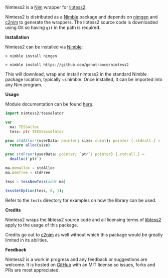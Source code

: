 Nimtess2 is a [Nim](https://nim-lang.org/) wrapper for [libtess2](https://github.com/memononen/libtess2).

Nimtess2 is distributed as a [Nimble](https://github.com/nim-lang/nimble) package and depends on [nimgen](https://github.com/genotrance/nimgen) and [c2nim](https://github.com/nim-lang/c2nim/) to generate the wrappers. The libtess2 source code is downloaded using Git so having ```git``` in the path is required.

__Installation__

Nimtess2 can be installed via [Nimble](https://github.com/nim-lang/nimble):

```
> nimble install nimgen

> nimble install https://github.com/genotrance/nimtess2
```

This will download, wrap and install nimtess2 in the standard Nimble package location, typically ~/.nimble. Once installed, it can be imported into any Nim program.

__Usage__

Module documentation can be found [here](http://nimgen.genotrance.com/nimtess2).

```nim
import nimtess2/tesselator

var
  ma: TESSalloc
  tess: ptr TESStesselator

proc stdAlloc*(userData: pointer; size: cuint): pointer {.stdcall.} =
  return alloc(size)

proc stdFree*(userData: pointer; `ptr`: pointer) {.stdcall.} =
  dealloc(`ptr`)

ma.memalloc = stdAlloc
ma.memfree = stdFree

tess = tessNewTess(addr ma)

tessSetOption(tess, 0, 1);
```

Refer to the ```tests``` directory for examples on how the library can be used.

__Credits__

Nimtess2 wraps the libtess2 source code and all licensing terms of [libtess2](https://github.com/memononen/libtess2) apply to the usage of this package.

Credits go out to [c2nim](https://github.com/nim-lang/c2nim/) as well without which this package would be greatly limited in its abilities.

__Feedback__

Nimtess2 is a work in progress and any feedback or suggestions are welcome. It is hosted on [GitHub](https://github.com/genotrance/nimtess2) with an MIT license so issues, forks and PRs are most appreciated.
